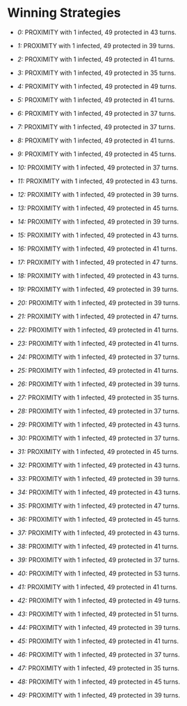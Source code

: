 # Winning Strategies

* _0:_ PROXIMITY with 1 infected, 49 protected in 43 turns.


* _1:_ PROXIMITY with 1 infected, 49 protected in 39 turns.


* _2:_ PROXIMITY with 1 infected, 49 protected in 41 turns.


* _3:_ PROXIMITY with 1 infected, 49 protected in 35 turns.


* _4:_ PROXIMITY with 1 infected, 49 protected in 49 turns.


* _5:_ PROXIMITY with 1 infected, 49 protected in 41 turns.


* _6:_ PROXIMITY with 1 infected, 49 protected in 37 turns.


* _7:_ PROXIMITY with 1 infected, 49 protected in 37 turns.


* _8:_ PROXIMITY with 1 infected, 49 protected in 41 turns.


* _9:_ PROXIMITY with 1 infected, 49 protected in 45 turns.


* _10:_ PROXIMITY with 1 infected, 49 protected in 37 turns.


* _11:_ PROXIMITY with 1 infected, 49 protected in 43 turns.


* _12:_ PROXIMITY with 1 infected, 49 protected in 39 turns.


* _13:_ PROXIMITY with 1 infected, 49 protected in 45 turns.


* _14:_ PROXIMITY with 1 infected, 49 protected in 39 turns.


* _15:_ PROXIMITY with 1 infected, 49 protected in 43 turns.


* _16:_ PROXIMITY with 1 infected, 49 protected in 41 turns.


* _17:_ PROXIMITY with 1 infected, 49 protected in 47 turns.


* _18:_ PROXIMITY with 1 infected, 49 protected in 43 turns.


* _19:_ PROXIMITY with 1 infected, 49 protected in 39 turns.


* _20:_ PROXIMITY with 1 infected, 49 protected in 39 turns.


* _21:_ PROXIMITY with 1 infected, 49 protected in 47 turns.


* _22:_ PROXIMITY with 1 infected, 49 protected in 41 turns.


* _23:_ PROXIMITY with 1 infected, 49 protected in 41 turns.


* _24:_ PROXIMITY with 1 infected, 49 protected in 37 turns.


* _25:_ PROXIMITY with 1 infected, 49 protected in 41 turns.


* _26:_ PROXIMITY with 1 infected, 49 protected in 39 turns.


* _27:_ PROXIMITY with 1 infected, 49 protected in 35 turns.


* _28:_ PROXIMITY with 1 infected, 49 protected in 37 turns.


* _29:_ PROXIMITY with 1 infected, 49 protected in 43 turns.


* _30:_ PROXIMITY with 1 infected, 49 protected in 37 turns.


* _31:_ PROXIMITY with 1 infected, 49 protected in 45 turns.


* _32:_ PROXIMITY with 1 infected, 49 protected in 43 turns.


* _33:_ PROXIMITY with 1 infected, 49 protected in 39 turns.


* _34:_ PROXIMITY with 1 infected, 49 protected in 43 turns.


* _35:_ PROXIMITY with 1 infected, 49 protected in 47 turns.


* _36:_ PROXIMITY with 1 infected, 49 protected in 45 turns.


* _37:_ PROXIMITY with 1 infected, 49 protected in 43 turns.


* _38:_ PROXIMITY with 1 infected, 49 protected in 41 turns.


* _39:_ PROXIMITY with 1 infected, 49 protected in 37 turns.


* _40:_ PROXIMITY with 1 infected, 49 protected in 53 turns.


* _41:_ PROXIMITY with 1 infected, 49 protected in 41 turns.


* _42:_ PROXIMITY with 1 infected, 49 protected in 49 turns.


* _43:_ PROXIMITY with 1 infected, 49 protected in 51 turns.


* _44:_ PROXIMITY with 1 infected, 49 protected in 39 turns.


* _45:_ PROXIMITY with 1 infected, 49 protected in 41 turns.


* _46:_ PROXIMITY with 1 infected, 49 protected in 37 turns.


* _47:_ PROXIMITY with 1 infected, 49 protected in 35 turns.


* _48:_ PROXIMITY with 1 infected, 49 protected in 45 turns.


* _49:_ PROXIMITY with 1 infected, 49 protected in 39 turns.


